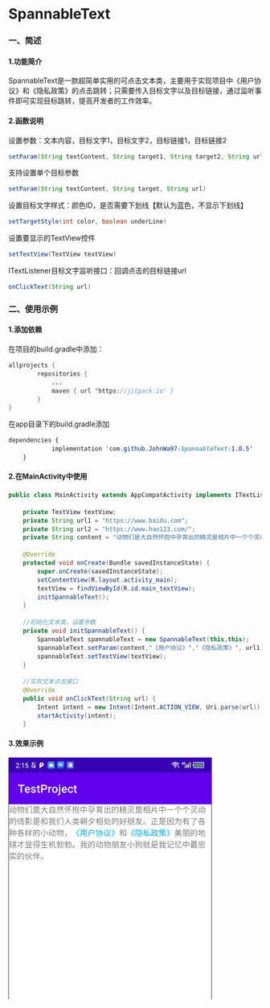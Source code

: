 

# SpannableText

### 一、简述

#### 1.功能简介

SpannableText是一款超简单实用的可点击文本类，主要用于实现项目中《用户协议》和《隐私政策》的点击跳转；只需要传入目标文字以及目标链接，通过监听事件即可实现目标跳转，提高开发者的工作效率。

#### 2.函数说明

设置参数：文本内容，目标文字1，目标文字2，目标链接1，目标链接2

```java
setParam(String textContent, String target1, String target2, String url1, String url2)
```

支持设置单个目标参数

```java
setParam(String textContent, String target, String url)
```

设置目标文字样式：颜色ID，是否需要下划线【默认为蓝色，不显示下划线】

```java
setTargetStyle(int color, boolean underLine)
```

设置要显示的TextView控件

```java
setTextView(TextView textView)
```

ITextListener目标文字监听接口：回调点击的目标链接url

```java
onClickText(String url)
```



### 二、使用示例

#### 1.添加依赖

在项目的build.gradle中添加：

```java
allprojects {
		repositories {
			...
			maven { url 'https://jitpack.io' }
		}
}
```

在app目录下的build.gradle添加

```css
dependencies {
	        implementation 'com.github.JohnWa97:SpannableText:1.0.5'
	}
```

#### 2.在MainActivity中使用

```java
public class MainActivity extends AppCompatActivity implements ITextListener {

    private TextView textView;
    private String url1 = "https://www.baidu.com";
    private String url2 = "https://www.hao123.com/";
    private String content = "动物们是大自然怀抱中孕育出的精灵是相片中一个个灵动的倩影是和我们人类朝夕相处的好朋友。" +"正是因为有了各种各样的小动物，《用户协议》和《隐私政策》美丽的地球才显得生机勃勃。我的动物朋友小狗就是我记忆中最忠实的伙伴。";

    @Override
    protected void onCreate(Bundle savedInstanceState) {
        super.onCreate(savedInstanceState);
        setContentView(R.layout.activity_main);
        textView = findViewById(R.id.main_textView);
        initSpannableText();
    }

    //初始化文本类，设置参数
    private void initSpannableText() {
        SpannableText spannableText = new SpannableText(this,this);
        spannableText.setParam(content,"《用户协议》","《隐私政策》", url1, url2);
        spannableText.setTextView(textView);
    }

    //实现文本点击接口
    @Override
    public void onClickText(String url) {
        Intent intent = new Intent(Intent.ACTION_VIEW, Uri.parse(url));
        startActivity(intent);
    }
```

#### 3.效果示例

![image](https://github.com/JohnWa97/SpannableText/blob/master/example.png)
